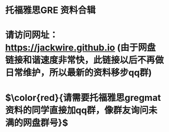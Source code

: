 # 托福雅思GRE 资料合辑

# 请访问网址：https://jackwire.github.io (由于网盘链接和谐速度非常快，此链接以后不再做日常维护，所以最新的资料移步qq群)

# $\color{red}{请需要托福雅思gregmat资料的同学直接加qq群，像群友询问未满的网盘群号}$